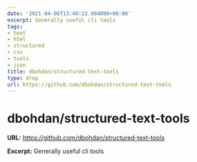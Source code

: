 ```yaml
---
date: '2021-04-06T13:40:22.904000+00:00'
excerpt: Generally useful cli tools
tags:
- text
- html
- structured
- csv
- tools
- json
title: dbohdan/structured-text-tools
type: drop
url: https://github.com/dbohdan/structured-text-tools
---
```


# dbohdan/structured-text-tools

**URL:** https://github.com/dbohdan/structured-text-tools

**Excerpt:** Generally useful cli tools
